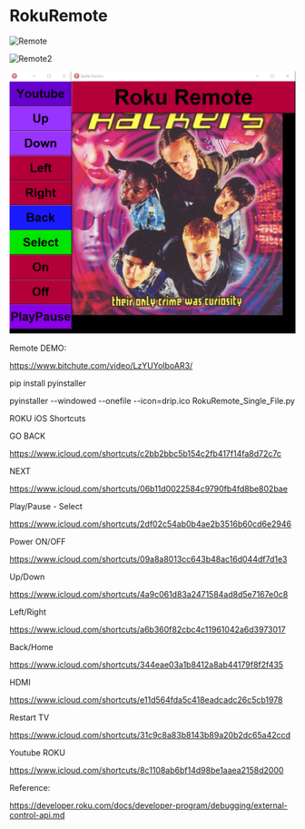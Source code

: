 # RokuRemote
![Remote](https://i.ibb.co/KNQLSBP/remote.png)

![Remote2](https://i.imgur.com/xKSYss3l.png)

![Remote3](https://github.com/lalenguanegra/RokuRemote/blob/master/ssremote.png)

Remote DEMO:

https://www.bitchute.com/video/LzYUYoIboAR3/

pip install pyinstaller

pyinstaller --windowed --onefile --icon=drip.ico RokuRemote_Single_File.py

ROKU iOS Shortcuts

GO BACK 

https://www.icloud.com/shortcuts/c2bb2bbc5b154c2fb417f14fa8d72c7c

NEXT 

https://www.icloud.com/shortcuts/06b11d0022584c9790fb4fd8be802bae

Play/Pause - Select 

https://www.icloud.com/shortcuts/2df02c54ab0b4ae2b3516b60cd6e2946

Power ON/OFF 

https://www.icloud.com/shortcuts/09a8a8013cc643b48ac16d044df7d1e3

Up/Down 

https://www.icloud.com/shortcuts/4a9c061d83a2471584ad8d5e7167e0c8

Left/Right 

https://www.icloud.com/shortcuts/a6b360f82cbc4c11961042a6d3973017

Back/Home 

https://www.icloud.com/shortcuts/344eae03a1b8412a8ab44179f8f2f435

HDMI 

https://www.icloud.com/shortcuts/e11d564fda5c418eadcadc26c5cb1978

Restart TV 

https://www.icloud.com/shortcuts/31c9c8a83b8143b89a20b2dc65a42ccd

Youtube ROKU 

https://www.icloud.com/shortcuts/8c1108ab6bf14d98be1aaea2158d2000


Reference:

https://developer.roku.com/docs/developer-program/debugging/external-control-api.md


